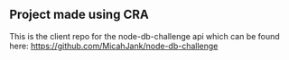 ## Project made using CRA

This is the client repo for the node-db-challenge api which can be found here: https://github.com/MicahJank/node-db-challenge
